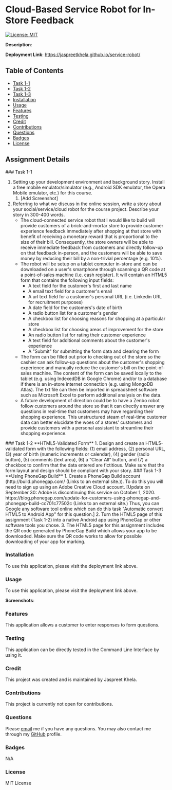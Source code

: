 # Cloud-Based Service Robot for In-Store Feedback
[![License: MIT](https://img.shields.io/badge/License-MIT-yellow.svg)](https://opensource.org/licenses/MIT)

**Description**: 

**Deployment Link**: https://jaspreetkhela.github.io/service-robot/

## Table of Contents
* [Task 1-1](#task1)
* [Task 1-2](#task2)
* [Task 1-3](#task3)
* [Installation](#installation)
* [Usage](#usage)
* [Features](#features)
* [Testing](#testing)
* [Credit](#credit)
* [Contributions](#contributions)
* [Questions](#questions)
* [Badges](#badges)
* [License](#license)

## Assignment Details

<a name="task1"/>
### Task 1-1

1. Setting up your development environment and background story. Install a free mobile emulator/simulator (e.g., Android SDK emulator, the Opera Mobile emulator, etc.) for this course.
	1. [Add Screenshot]
2. Referring to what we discuss in the online session, write a story about your social/service/cloud robot for the course project. Describe your story in 300-400 words.
	- The cloud-connected service robot that I would like to build will provide customers of a brick-and-mortar store to provide customer experience feedback immediately after shopping at that store with benefit of receiving a monetary reward that is proportional to the size of their bill. Consequently, the store owners will  be able to receive immediate feedback from customers and directly follow-up on that feedback in-person, and the customers will be able to save money by reducing their bill by a non-trivial percentage (e.g. 10%).
	- The robot will be setup on a tablet computer in-store and can be downloaded on a user's smartphone through scanning a QR code at a point-of-sales machine (i.e. cash register). It will contain an HTML5 form that contains the following input fields:
		- A text field for the customer's first and last name
		- A email text field for a customer's email
		- A url text field for a customer's personal URL (i.e. Linkedin URL for recruitment purposes)
		- A date field for the customers's date of birth
		- A radio button list for a customer's gender
		- A checkbox list for choosing reasons for shopping at a particular store
		- A checkbox list for choosing areas of improvement for the store
		- An radio button list for rating their customer experience
		- A text field for additional comments about the customer's experience
		- A "Submit" for submitting the form data and clearing the form
	- The form can be filled out prior to checking out of the store so the cashier can ask follow-up questions about the customer's shopping experience and manually reduce the customer's bill on the point-of-sales machine. The content of the form can be saved locally to the tablet (e.g. using IndexedDB in Google Chrome) and/or to a database if there is an in-store internet connection (e.g. using MongoDB Atlas). The txt file can then be imported in spreadsheet software such as Microsoft Excel to perform additional analysis on the data.
	- A future development of direction could be to have a Zenbo robot follow customers around the store so that it can directly answer any questions in real-time that customers may have regarding their shopping experience. This unstructured steam of real-time customer data can better elucidate the woes of a stores' customers and provide customers with a personal assistant to streamline their shopping experience.

<a name="task2"/>
### Task 1-2
**HTML5-Validated Form**
1. Design and create an HTML5-validated form with the following fields: (1) email address, (2) personal URL, (3) year of birth (numeric increments or calendar), (4) gender (radio button), (5) comments (text area), (6) a “Clear All” button, and (7) a checkbox to confirm that the data entered are fictitious. Make sure that the form layout and design should be compliant with your story.

<a name="task3"/>
### Task 1-3
**Using PhoneGap Build**
1. Create a PhoneGap Build account (http://build.phonegap.com/ (Links to an external site.)). To do this you will need to sign up using an Adobe Creative Cloud account. [Update on September 30: Adobe is discontinuing this service on October 1, 2020. https://blog.phonegap.com/update-for-customers-using-phonegap-and-phonegap-build-cc701c77502c (Links to an external site.) Thus, you can Google any software tool online which can do this task "Automatic convert HTML5 to Android App" for this question.]
2. Turn the HTML5 page of this assignment (Task 1-2) into a native Android app using PhoneGap or other software tools you chose.
3. The HTML5 page for this assignment includes the QR code generated by PhoneGap Build which allows your app to be downloaded. Make sure the QR code works to allow for possible downloading of your app for marking.

### Installation
To use this application, please visit the deployment link above.

### Usage
To use this application, please visit the deployment link above.

**Screenshots**:

### Features
This application allows a customer to enter responses to form questions.

### Testing
This application can be directly tested in the Command Line Interface by using it.

### Credit
This project was created and is maintained by Jaspreet Khela.

### Contributions
This project is currently not open for contributions.

### Questions
Please [email](jaspreet.khela@gmail.com) me if you have any questions.
You may also contact me through my [GitHub](https://github.com/JaspreetKhela) profile. 

### Badges
N/A

### License
MIT License
